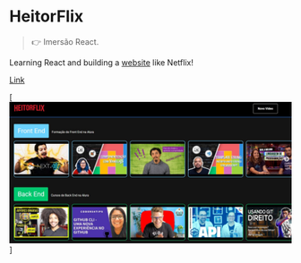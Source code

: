 # HeitorFlix

> :point_right: Imersão React.

Learning React and building a [website](https://heitorflix-git-master.heitorsalles.vercel.app) like Netflix!

[Link](https://heitorflix-git-master.heitorsalles.vercel.app)

[![HeitorFlix Front-End](/src/assets/img/heitorflix.png)]
